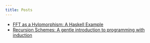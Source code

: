 ```yaml
---
title: Posts
---
```


- [FFT as a Hylomorphism: A Haskell Example](/posts/fft-hylo/)
- [Recursion Schemes: A gentle introduction to programming with induction](/posts/recursion-schemes/)
